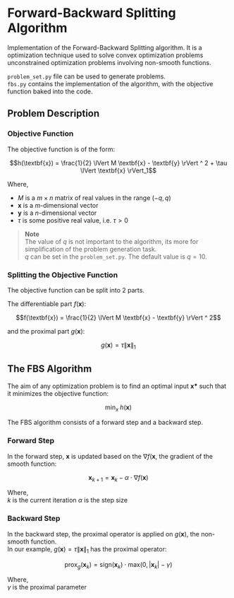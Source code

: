 # Forward-Backward Splitting Algorithm

Implementation of the Forward-Backward Splitting algorithm. It is a optimization technique used to solve convex optimization problems  unconstrained optimization problems involving
non-smooth functions.

`problem_set.py` file can be used to generate problems.  
`fbs.py` contains the implementation of the algorithm, with the objective function baked into the code.  


## Problem Description
### Objective Function
The objective function is of the form:  
```math
h(\textbf{x}) = \frac{1}{2} \lVert M \textbf{x} - \textbf{y} \rVert ^ 2 + \tau \lVert \textbf{x} \rVert_1
```

Where,  
* $M$ is a $m \times n$ matrix of real values in the range $(-q, q)$
* $\textbf{x}$ is a $m$-dimensional vector
* $\textbf{y}$ is a $n$-dimensional vector
* $\tau$ is some positive real value, i.e. $\tau > 0$  

> **Note**  
> The value of $q$ is not important to the algorithm, its more for simplification of the problem generation task.  
> $q$ can be set in the `problem_set.py`. The default value is $q = 10$.   

### Splitting the Objective Function
The objective function can be split into 2 parts.  

The differentiable part $f(\textbf{x})$: 
```math
f(\textbf{x}) = \frac{1}{2} \lVert M \textbf{x} - \textbf{y} \rVert ^ 2
```

and the proximal part $g(\textbf{x})$: 
```math 
g(\textbf{x}) = \tau \lVert \textbf{x} \rVert_1
```


## The FBS Algorithm
The aim of any optimization problem is to find an optimal input $\textbf{x*}$ such that it minimizes the objective function:
```math
\min_{x} \; h(\textbf{x})
```

The FBS algorithm consists of a forward step and a backward step.  

### Forward Step
In the forward step, $\textbf{x}$ is updated based on the $\nabla f(\textbf{x}$, the gradient of the smooth function:  
```math
\textbf{x}_{k+1} = \textbf{x}_k - \alpha \cdot \nabla f(\textbf{x})
```

Where,  
$k$ is the current iteration
$\alpha$ is the step size

### Backward Step
In the backward step, the proximal operator is applied on $g(\textbf{x})$, the non-smooth function.  
In our example, $g(\textbf{x}) = \tau \lVert \textbf{x} \rVert_1$ has the proximal operator:  
```math
\text{prox}_{g}(\textbf{x}_k) = \text{sign}(\textbf{x}_k) \cdot \text{max}(0, |\textbf{x}_k| - \gamma)
```

Where,  
$\gamma$ is the proximal parameter
